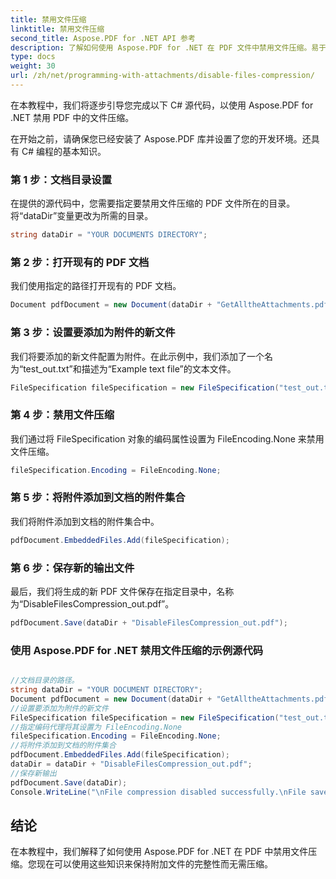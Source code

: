 ```yaml
---
title: 禁用文件压缩
linktitle: 禁用文件压缩
second_title: Aspose.PDF for .NET API 参考
description: 了解如何使用 Aspose.PDF for .NET 在 PDF 文件中禁用文件压缩。易于操作的分步指南。
type: docs
weight: 30
url: /zh/net/programming-with-attachments/disable-files-compression/
---
```

在本教程中，我们将逐步引导您完成以下 C# 源代码，以使用 Aspose.PDF for .NET 禁用 PDF 中的文件压缩。

在开始之前，请确保您已经安装了 Aspose.PDF 库并设置了您的开发环境。还具有 C# 编程的基本知识。

### 第 1 步：文档目录设置

在提供的源代码中，您需要指定要禁用文件压缩的 PDF 文件所在的目录。将“dataDir”变量更改为所需的目录。

```csharp
string dataDir = "YOUR DOCUMENTS DIRECTORY";
```

### 第 2 步：打开现有的 PDF 文档

我们使用指定的路径打开现有的 PDF 文档。

```csharp
Document pdfDocument = new Document(dataDir + "GetAlltheAttachments.pdf");
```

### 第 3 步：设置要添加为附件的新文件

我们将要添加的新文件配置为附件。在此示例中，我们添加了一个名为“test_out.txt”和描述为“Example text file”的文本文件。

```csharp
FileSpecification fileSpecification = new FileSpecification("test_out.txt", "Sample text file");
```

### 第 4 步：禁用文件压缩

我们通过将 FileSpecification 对象的编码属性设置为 FileEncoding.None 来禁用文件压缩。

```csharp
fileSpecification.Encoding = FileEncoding.None;
```

### 第 5 步：将附件添加到文档的附件集合

我们将附件添加到文档的附件集合中。

```csharp
pdfDocument.EmbeddedFiles.Add(fileSpecification);
```

### 第 6 步：保存新的输出文件

最后，我们将生成的新 PDF 文件保存在指定目录中，名称为“DisableFilesCompression_out.pdf”。

```csharp
pdfDocument.Save(dataDir + "DisableFilesCompression_out.pdf");
```


### 使用 Aspose.PDF for .NET 禁用文件压缩的示例源代码 

```csharp

//文档目录的路径。
string dataDir = "YOUR DOCUMENT DIRECTORY";
Document pdfDocument = new Document(dataDir + "GetAlltheAttachments.pdf");
//设置要添加为附件的新文件
FileSpecification fileSpecification = new FileSpecification("test_out.txt", "Sample text file");
//指定编码代理将其设置为 FileEncoding.None
fileSpecification.Encoding = FileEncoding.None;
//将附件添加到文档的附件集合
pdfDocument.EmbeddedFiles.Add(fileSpecification);
dataDir = dataDir + "DisableFilesCompression_out.pdf";
//保存新输出
pdfDocument.Save(dataDir);
Console.WriteLine("\nFile compression disabled successfully.\nFile saved at " + dataDir);

```

## 结论

在本教程中，我们解释了如何使用 Aspose.PDF for .NET 在 PDF 中禁用文件压缩。您现在可以使用这些知识来保持附加文件的完整性而无需压缩。